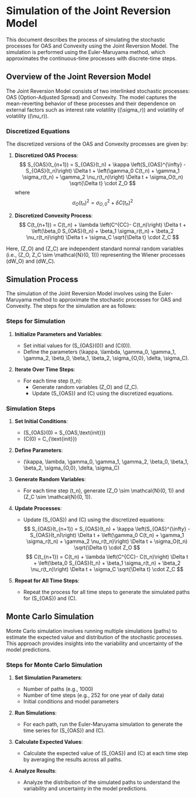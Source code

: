 # Simulation of the Joint Reversion Model

This document describes the process of simulating the stochastic processes for OAS and Convexity using the Joint Reversion Model. The simulation is performed using the Euler-Maruyama method, which approximates the continuous-time processes with discrete-time steps.

## Overview of the Joint Reversion Model

The Joint Reversion Model consists of two interlinked stochastic processes: OAS (Option-Adjusted Spread) and Convexity. The model captures the mean-reverting behavior of these processes and their dependence on external factors such as interest rate volatility (\(\sigma_r\)) and volatility of volatility (\(\nu_r\)).

### Discretized Equations

The discretized versions of the OAS and Convexity processes are given by:

1. **Discretized OAS Process**:
   $$
   S_{OAS}(t_{n+1}) = S_{OAS}(t_n) + \kappa \left(S_{OAS}^{\infty} - S_{OAS}(t_n)\right) \Delta t + \left(\gamma_0 C(t_n) + \gamma_1 \sigma_r(t_n) + \gamma_2 \nu_r(t_n)\right) \Delta t + \sigma_O(t_n) \sqrt{\Delta t} \cdot Z_O 
   $$
   where 
   $$
   \sigma_O(t_n)^2 = \sigma_{O,0}^2 + \delta C(t_n)^2
   $$

2. **Discretized Convexity Process**:
   $$
   C(t_{n+1}) = C(t_n) + \lambda \left(C^{CC}- C(t_n)\right) \Delta t + \left(\beta_0 S_{OAS}(t_n) + \beta_1 \sigma_r(t_n) + \beta_2 \nu_r(t_n)\right) \Delta t + \sigma_C \sqrt{\Delta t} \cdot Z_C 
   $$

Here, \(Z_O\) and \(Z_C\) are independent standard normal random variables (i.e., \(Z_O, Z_C \sim \mathcal{N}(0, 1)\)) representing the Wiener processes \(dW_O\) and \(dW_C\).

## Simulation Process

The simulation of the Joint Reversion Model involves using the Euler-Maruyama method to approximate the stochastic processes for OAS and Convexity. The steps for the simulation are as follows:

### Steps for Simulation

1. **Initialize Parameters and Variables**:
   - Set initial values for \(S_{OAS}(0)\) and \(C(0)\).
   - Define the parameters \(\kappa, \lambda, \gamma_0, \gamma_1, \gamma_2, \beta_0, \beta_1, \beta_2, \sigma_{O,0}, \delta, \sigma_C\).

2. **Iterate Over Time Steps**:
   - For each time step \(t_n\):
     - Generate random variables \(Z_O\) and \(Z_C\).
     - Update \(S_{OAS}\) and \(C\) using the discretized equations.

### Simulation Steps

1. **Set Initial Conditions**:
   - \(S_{OAS}(0) = S_{OAS,\text{init}}\)
   - \(C(0) = C_{\text{init}}\)

2. **Define Parameters**:
   - \(\kappa, \lambda, \gamma_0, \gamma_1, \gamma_2, \beta_0, \beta_1, \beta_2, \sigma_{O,0}, \delta, \sigma_C\)

3. **Generate Random Variables**:
   - For each time step \(t_n\), generate \(Z_O \sim \mathcal{N}(0, 1)\) and \(Z_C \sim \mathcal{N}(0, 1)\).

4. **Update Processes**:
   - Update \(S_{OAS}\) and \(C\) using the discretized equations:
     $$
     S_{OAS}(t_{n+1}) = S_{OAS}(t_n) + \kappa \left(S_{OAS}^{\infty} - S_{OAS}(t_n)\right) \Delta t + \left(\gamma_0 C(t_n) + \gamma_1 \sigma_r(t_n) + \gamma_2 \nu_r(t_n)\right) \Delta t + \sigma_O(t_n) \sqrt{\Delta t} \cdot Z_O 
     $$
     $$
     C(t_{n+1}) = C(t_n) + \lambda \left(C^{CC}- C(t_n)\right) \Delta t + \left(\beta_0 S_{OAS}(t_n) + \beta_1 \sigma_r(t_n) + \beta_2 \nu_r(t_n)\right) \Delta t + \sigma_C \sqrt{\Delta t} \cdot Z_C 
     $$

5. **Repeat for All Time Steps**:
   - Repeat the process for all time steps to generate the simulated paths for \(S_{OAS}\) and \(C\).

## Monte Carlo Simulation

Monte Carlo simulation involves running multiple simulations (paths) to estimate the expected value and distribution of the stochastic processes. This approach provides insights into the variability and uncertainty of the model predictions.

### Steps for Monte Carlo Simulation

1. **Set Simulation Parameters**:
   - Number of paths (e.g., 1000)
   - Number of time steps (e.g., 252 for one year of daily data)
   - Initial conditions and model parameters

2. **Run Simulations**:
   - For each path, run the Euler-Maruyama simulation to generate the time series for \(S_{OAS}\) and \(C\).

3. **Calculate Expected Values**:
   - Calculate the expected value of \(S_{OAS}\) and \(C\) at each time step by averaging the results across all paths.

4. **Analyze Results**:
   - Analyze the distribution of the simulated paths to understand the variability and uncertainty in the model predictions.
